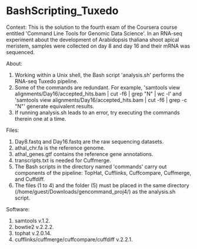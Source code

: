 # BashScripting_Tuxedo
Context: This is the solution to the fourth exam of the Coursera course entitled 'Command Line Tools for Genomic Data Science'. In an RNA-seq experiment about the development of Arabidopsis thaliana shoot apical meristem, samples were collected on day 8 and day 16 and their mRNA was sequenced.

About:
1. Working within a Unix shell, the Bash script 'analysis.sh' performs the RNA-seq Tuxedo pipeline.
2. Some of the commands are redundant. For example, 'samtools view alignments/Day16/accepted_hits.bam | cut -f6 | grep "N" | wc -l' and 'samtools view alignments/Day16/accepted_hits.bam | cut -f6 | grep -c "N"' generate equivalent results.
3. If running analysis.sh leads to an error, try executing the commands therein one at a time.

Files:
1. Day8.fastq and Day16.fastq are the raw sequencing datasets.
2. athal_chr.fa is the reference genome.
3. athal_genes.gtf contains the reference gene annotations.
4. transcripts.txt is needed for Cuffmerge.
5. The Bash scripts in the directory named 'commands' carry out components of the pipeline: TopHat, Cufflinks, Cuffcompare, Cuffmerge, and Cuffdiff.
6. The files (1 to 4) and the folder (5) must be placed in the same directory (/home/guest/Downloads/gencommand_proj4/) as the analysis.sh script.

Software:
1. samtools v.1.2.
2. bowtie2 v.2.2.2.
3. tophat v.2.0.14.
4. cufflinks/cuffmerge/cuffcompare/cuffdiff v.2.2.1.
